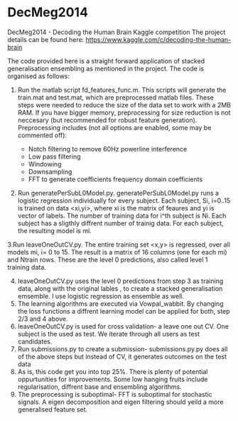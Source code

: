 # DecMeg2014
DecMeg2014 - Decoding the Human Brain Kaggle competition
The project details can be found here:
https://www.kaggle.com/c/decoding-the-human-brain

The code provided here is a straight forward application of stacked generalisation ensembling as mentioned in the project. The code is organised as follows:

1. Run the matlab script fd_features_func.m. This scripts will generate the train.mat and test.mat, which are preprocessed matlab files. These steps were needed to reduce the size of the data set to work with a 2MB RAM. If you have bigger memory, preprocessing for size reduction  is not neccesary (but recommended for robust feature generation). Preprocessing includes (not all options are enabled, some may be commented off): 
    - Notch filtering to remove 60Hz powerline interference
    - Low pass filtering
    - Windowing
    - Downsampling
    - FFT to generate coefficients frequency domain coefficients

2. Run generatePerSubL0Model.py. generatePerSubL0Model.py runs a logistic regression individually for every subject. Each subject, Si, i=0..15 is trained on data <xi,yi>, where xi is the matrix of feaures and yi is vector of labels. The number of training data for i^th subject is Ni. Each subject has a sligthly diffrent number of trainig data. For each subject, the resulting model is mi. 

3.Run leaveOneOutCV.py. The entire training set <x,y> is regressed, over all models mi, i= 0 to 15. The result is  a matrix of 16 columns (one for each mi) and Ntrain rows. These are the level 0 predictions, also called level 1 training data.

4. leaveOneOutCV.py uses the level 0 predictions from step 3 as training data, along with the original lables , to create a stacked generalisation emsemble. I use logistic regression as ensemble as well.
5. The learning algorithms are executed via Vowpal_wabbit. By changing the loss functions a diffrent learning model can be applied for both, step 2/3 and 4 above.
6. leaveOneOutCV.py is used for cross validation- a leave one out CV. One subject is the used as test. We iterate through all users as test candidates.
7. Run submissions.py to create a submission- submissions.py.py does all of the above steps but instead of CV, it generates outcomes on the test data
8. As is, this code get you into top 25%. There is plenty of potential oppurtunities for improvements. Some low hanging fruits include regularisation, diffrent base and ensembling algorithms. 
9. The preprocessing is suboptimal- FFT is suboptimal for stochastic signals. A eigen decomposition and eigen filtering should yeild a more generalised feature set.
